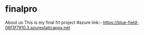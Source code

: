 # finalpro

About us
This is my final frt project
#azure link:- https://blue-field-06f3f7910.3.azurestaticapps.net
